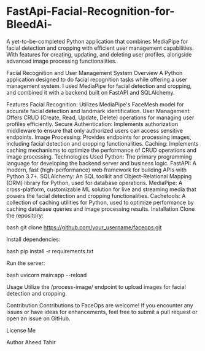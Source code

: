 # FastApi-Facial-Recognition-for-BleedAi-
A yet-to-be-completed Python application that combines  MediaPipe for facial detection and cropping with efficient user management capabilities. With features for creating, updating, and deleting user profiles, alongside advanced image processing functionalities.


Facial Recognition and User Management System
Overview
A Python application designed to do facial recognition tasks while offering a user management system. I used MediaPipe for facial detection and cropping, and combined it with a backend built on FastAPI and SQLAlchemy.

Features
Facial Recognition: Utilizes MediaPipe's FaceMesh model for accurate facial detection and landmark identification.
User Management: Offers CRUD (Create, Read, Update, Delete) operations for managing user profiles efficiently.
Secure Authentication: Implements authorization middleware to ensure that only authorized users can access sensitive endpoints.
Image Processing: Provides endpoints for processing images, including facial detection and cropping functionalities.
Caching: Implements caching mechanisms to optimize the performance of CRUD operations and image processing.
Technologies Used
Python: The primary programming language for developing the backend server and business logic.
FastAPI: A modern, fast (high-performance) web framework for building APIs with Python 3.7+.
SQLAlchemy: An SQL toolkit and Object-Relational Mapping (ORM) library for Python, used for database operations.
MediaPipe: A cross-platform, customizable ML solution for live and streaming media that powers the facial detection and cropping functionalities.
Cachetools: A collection of caching utilities for Python, used to optimize performance by caching database queries and image processing results.
Installation
Clone the repository:

bash
git clone https://github.com/your_username/faceops.git

Install dependencies:

bash
pip install -r requirements.txt

Run the server:

bash
uvicorn main:app --reload

Usage
Utilize the /process-image/ endpoint to upload images for facial detection and cropping.

Contribution
Contributions to FaceOps are welcome! If you encounter any issues or have ideas for enhancements, feel free to submit a pull request or open an issue on GitHub.

License
Me

Author
Aheed Tahir
